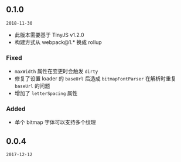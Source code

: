 ## 0.1.0

`2018-11-30`
- 此版本需要基于 TinyJS v1.2.0
- 构建方式从 webpack@1.* 换成 rollup

### Fixed
- `maxWidth` 属性在变更时会触发 `dirty`
- 修复了设置 loader 的 `baseUrl` 后造成 `bitmapFontParser` 在解析时重复 `baseUrl` 的问题
- 增加了 `letterSpacing` 属性

### Added
- 单个 bitmap 字体可以支持多个纹理

## 0.0.4

`2017-12-12`

